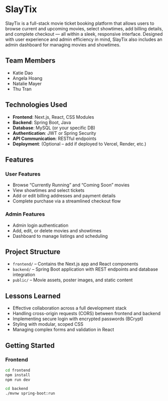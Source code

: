 # SlayTix

SlayTix is a full-stack movie ticket booking platform that allows users to browse current and upcoming movies, select showtimes, add billing details, and complete checkout — all within a sleek, responsive interface. Designed with user experience and admin efficiency in mind, SlayTix also includes an admin dashboard for managing movies and showtimes.

## Team Members
- Katie Dao  
- Angela Hoang  
- Natalie Mayer  
- Thu Tran

## Technologies Used
- **Frontend**: Next.js, React, CSS Modules  
- **Backend**: Spring Boot, Java  
- **Database**: MySQL (or your specific DB)  
- **Authentication**: JWT or Spring Security  
- **API Communication**: RESTful endpoints  
- **Deployment**: (Optional – add if deployed to Vercel, Render, etc.)

## Features

### User Features
- Browse “Currently Running” and “Coming Soon” movies
- View showtimes and select tickets
- Add or edit billing addresses and payment details
- Complete purchase via a streamlined checkout flow

### Admin Features
- Admin login authentication
- Add, edit, or delete movies and showtimes
- Dashboard to manage listings and scheduling

## Project Structure
- `frontend/` – Contains the Next.js app and React components
- `backend/` – Spring Boot application with REST endpoints and database integration
- `public/` – Movie assets, poster images, and static content

## Lessons Learned
- Effective collaboration across a full development stack
- Handling cross-origin requests (CORS) between frontend and backend
- Implementing secure login with encrypted passwords (BCrypt)
- Styling with modular, scoped CSS
- Managing complex forms and validation in React

## Getting Started

### Frontend
```bash
cd frontend
npm install
npm run dev

cd backend
./mvnw spring-boot:run
